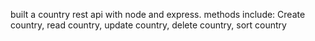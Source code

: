 built a country rest api with node and express. methods include: Create country, read country, update country, delete country, sort country
